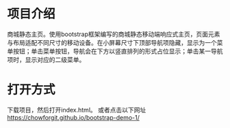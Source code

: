 # 项目介绍
商城静态主页。使用bootstrap框架编写的商城静态移动端响应式主页，页面元素与布局适配不同尺寸的移动设备。在小屏幕尺寸下顶部导航项隐藏，显示为一个菜单按钮；单击菜单按钮，导航会在下方以竖直排列的形式占位显示；单击某一导航项时，显示对应的二级菜单。

# 打开方式
下载项目，然后打开index.html。
或者点击以下网址 https://chowforgit.github.io/bootstrap-demo-1/
